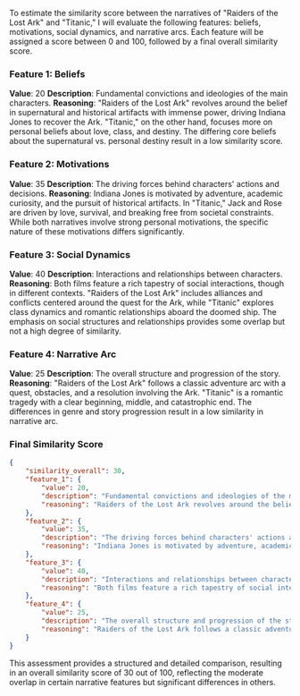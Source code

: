 To estimate the similarity score between the narratives of "Raiders of the Lost Ark" and "Titanic," I will evaluate the following features: beliefs, motivations, social dynamics, and narrative arcs. Each feature will be assigned a score between 0 and 100, followed by a final overall similarity score.

### Feature 1: Beliefs
**Value**: 20
**Description**: Fundamental convictions and ideologies of the main characters.
**Reasoning**: "Raiders of the Lost Ark" revolves around the belief in supernatural and historical artifacts with immense power, driving Indiana Jones to recover the Ark. "Titanic," on the other hand, focuses more on personal beliefs about love, class, and destiny. The differing core beliefs about the supernatural vs. personal destiny result in a low similarity score.

### Feature 2: Motivations
**Value**: 35
**Description**: The driving forces behind characters' actions and decisions.
**Reasoning**: Indiana Jones is motivated by adventure, academic curiosity, and the pursuit of historical artifacts. In "Titanic," Jack and Rose are driven by love, survival, and breaking free from societal constraints. While both narratives involve strong personal motivations, the specific nature of these motivations differs significantly.

### Feature 3: Social Dynamics
**Value**: 40
**Description**: Interactions and relationships between characters.
**Reasoning**: Both films feature a rich tapestry of social interactions, though in different contexts. "Raiders of the Lost Ark" includes alliances and conflicts centered around the quest for the Ark, while "Titanic" explores class dynamics and romantic relationships aboard the doomed ship. The emphasis on social structures and relationships provides some overlap but not a high degree of similarity.

### Feature 4: Narrative Arc
**Value**: 25
**Description**: The overall structure and progression of the story.
**Reasoning**: "Raiders of the Lost Ark" follows a classic adventure arc with a quest, obstacles, and a resolution involving the Ark. "Titanic" is a romantic tragedy with a clear beginning, middle, and catastrophic end. The differences in genre and story progression result in a low similarity in narrative arc.

### Final Similarity Score
```json
{
    "similarity_overall": 30,
    "feature_1": {
        "value": 20,
        "description": "Fundamental convictions and ideologies of the main characters.",
        "reasoning": "Raiders of the Lost Ark revolves around the belief in supernatural and historical artifacts with immense power, driving Indiana Jones to recover the Ark. Titanic focuses more on personal beliefs about love, class, and destiny. The differing core beliefs about the supernatural vs. personal destiny result in a low similarity score."
    },
    "feature_2": {
        "value": 35,
        "description": "The driving forces behind characters' actions and decisions.",
        "reasoning": "Indiana Jones is motivated by adventure, academic curiosity, and the pursuit of historical artifacts. In Titanic, Jack and Rose are driven by love, survival, and breaking free from societal constraints. While both narratives involve strong personal motivations, the specific nature of these motivations differs significantly."
    },
    "feature_3": {
        "value": 40,
        "description": "Interactions and relationships between characters.",
        "reasoning": "Both films feature a rich tapestry of social interactions, though in different contexts. Raiders of the Lost Ark includes alliances and conflicts centered around the quest for the Ark, while Titanic explores class dynamics and romantic relationships aboard the doomed ship. The emphasis on social structures and relationships provides some overlap but not a high degree of similarity."
    },
    "feature_4": {
        "value": 25,
        "description": "The overall structure and progression of the story.",
        "reasoning": "Raiders of the Lost Ark follows a classic adventure arc with a quest, obstacles, and a resolution involving the Ark. Titanic is a romantic tragedy with a clear beginning, middle, and catastrophic end. The differences in genre and story progression result in a low similarity in narrative arc."
    }
}
```

This assessment provides a structured and detailed comparison, resulting in an overall similarity score of 30 out of 100, reflecting the moderate overlap in certain narrative features but significant differences in others.